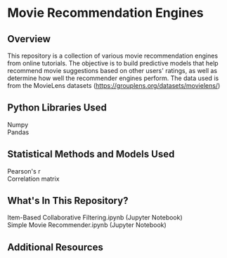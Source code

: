# Movie Recommendation Engines

## Overview

This repository is a collection of various movie recommendation engines from online tutorials. The objective is to build predictive models that help recommend movie suggestions based on other users' ratings, as well as determine how well the recommender engines perform. The data used is from the MovieLens datasets (https://grouplens.org/datasets/movielens/)

## Python Libraries Used

Numpy <br>
Pandas<br>

## Statistical Methods and Models Used

Pearson's r <br>
Correlation matrix

## What's In This Repository?

Item-Based Collaborative Filtering.ipynb (Jupyter Notebook) <br>
Simple Movie Recommender.ipynb (Jupyter Notebook)

## Additional Resources


